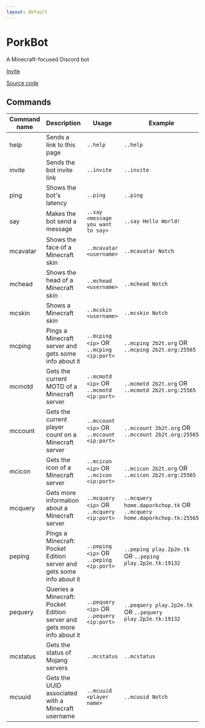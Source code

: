 ```yaml
---
layout: default
---
```


# PorkBot
A Minecraft-focused Discord bot

[Invite](https://discordapp.com/oauth2/authorize?client_id=287894637165936640&scope=bot&permissions=0)

[Source code](https://github.com/DaMatrix/PorkBot)

## Commands

| Command name | Description                                                            | Usage                                     | Example                                                                | Note                                                          |
|--------------|------------------------------------------------------------------------|-------------------------------------------|------------------------------------------------------------------------|---------------------------------------------------------------|
| help         | Sends a link to this page                                              | `..help`                                  | `..help`                                                               |                                                               |
| invite       | Sends the bot invite link                                              | `..invite`                                | `..invite`                                                             |                                                               |
| ping         | Shows the bot's latency                                                | `..ping`                                  | `..ping`                                                               |                                                               |
| say          | Makes the bot send a message                                           | `..say <message you want to say>`         | `..say Hello World!`                                                   |                                                               |
| mcavatar     | Shows the face of a Minecraft skin                                     | `..mcavatar <username>`                   | `..mcavatar Notch`                                                     | Also works with UUID instead of username                      |
| mchead       | Shows the head of a Minecraft skin                                     | `..mchead <username>`                     | `..mchead Notch`                                                       | Also works with UUID instead of username                      |
| mcskin       | Shows a Minecraft skin                                                 | `..mcskin <username>`                     | `..mcskin Notch`                                                       | Also works with UUID instead of username                      |
| mcping       | Pings a Minecraft server and gets some info about it                   | `..mcping <ip>` OR `..mcping <ip:port>`   | `..mcping 2b2t.org` OR `..mcping 2b2t.org:25565`                       |                                                               |
| mcmotd       | Gets the current MOTD of a Minecraft server                            | `..mcmotd <ip>` OR `..mcmotd <ip:port>`   | `..mcmotd 2b2t.org` OR `..mcmotd 2b2t.org:25565`                       |                                                               |
| mccount      | Gets the current player count on a Minecraft server                    | `..mccount <ip>` OR `..mccount <ip:port>` | `..mccount 2b2t.org` OR `..mccount 2b2t.org:25565`                     |                                                               |
| mcicon       | Gets the icon of a Minecraft server                                    | `..mcicon <ip>` OR `..mcicon <ip:port>`   | `..mcicon 2b2t.org` OR `..mcicon 2b2t.org:25565`                       |                                                               |
| mcquery      | Gets more information about a Minecraft server                         | `..mcquery <ip>` OR `..mcquery <ip:port>` | `..mcquery home.daporkchop.tk` OR `..mcquery home.daporkchop.tk:25565` | Only works if `enable-query` is `true` in `server.properties` |
| peping       | Pings a Minecraft: Pocket Edition server and gets some info about it   | `..peping <ip>` OR `..peping <ip:port>`   | `..peping play.2p2e.tk` OR `..peping play.2p2e.tk:19132`               |                                                               |
| pequery      | Queries a Minecraft: Pocket Edition server and gets more info about it | `..pequery <ip>` OR `..pequery <ip:port>` | `..pequery play.2p2e.tk` OR `..pequery play.2p2e.tk:19132`             | Only works if `enable-query` is `true` in `server.properties` |
| mcstatus     | Gets the status of Mojang servers                                      | `..mcstatus`                              | `..mcstatus`                                                           |                                                               |
| mcuuid       | Gets the UUID associated with a Minecraft username                     | `..mcuuid <player name>`                  | `..mcuuid Notch`                                                       |                                                               |